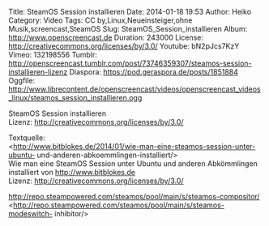 Title: SteamOS Session installieren
Date: 2014-01-18 19:53
Author: Heiko
Category: Video
Tags: CC by,Linux,Neueinsteiger,ohne Musik,screencast,SteamOS
Slug: SteamOS_Session_installieren
Album: http://www.openscreencast.de
Duration: 243000
License: http://creativecommons.org/licenses/by/3.0/
Youtube: bN2pJcs7KzY
Vimeo: 132198556
Tumblr: http://openscreencast.tumblr.com/post/73746359307/steamos-session-installieren-lizenz
Diaspora: https://pod.geraspora.de/posts/1851884
Oggfile: http://www.librecontent.de/openscreencast/videos/openscreencast_videos_linux/steamos_session_installieren.ogg

SteamOS Session installieren  
Lizenz: <http://creativecommons.org/licenses/by/3.0/>  
  
Textquelle:  
<http://www.bitblokes.de/2014/01/wie-man-eine-steamos-session-unter-ubuntu-
und-anderen-abkoemmlingen-installiert/>  
Wie man eine SteamOS Session unter Ubuntu und anderen Abkömmlingen installiert
von <http://www.bitblokes.de>  
Lizenz: <http://creativecommons.org/licenses/by/3.0/>  
  
<http://repo.steampowered.com/steamos/pool/main/s/steamos-compositor/>  
<http://repo.steampowered.com/steamos/pool/main/s/steamos-modeswitch-
inhibitor/>

